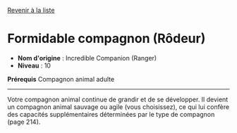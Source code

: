 [Revenir à la liste](list.md)

# Formidable compagnon (Rôdeur)

 * **Nom d'origine** : Incredible Companion (Ranger)
 * **Niveau** : 10


<p><strong>Prérequis</strong> Compagnon animal adulte</p>
<hr>
<p>Votre compagnon animal continue de grandir et de se développer. Il devient un compagnon animal sauvage ou agile (vous choisissez), ce qui lui confère des capacités supplémentaires déterminées par le type de compagnon (page 214).</p>